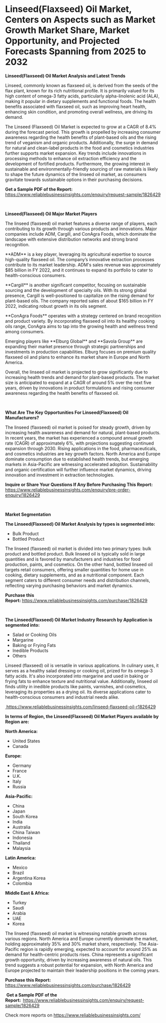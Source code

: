 <p><h1>Linseed(Flaxseed) Oil Market, Centers on Aspects such as Market Growth Market Share, Market Opportunity, and Projected Forecasts Spanning from 2025 to 2032</h1></p><p><strong>Linseed(Flaxseed) Oil Market Analysis and Latest Trends</strong></p>
<p><p>Linseed, commonly known as flaxseed oil, is derived from the seeds of the flax plant, known for its rich nutritional profile. It is primarily valued for its high content of omega-3 fatty acids, particularly alpha-linolenic acid (ALA), making it popular in dietary supplements and functional foods. The health benefits associated with flaxseed oil, such as improving heart health, enhancing skin condition, and promoting overall wellness, are driving its demand.</p><p>The Linseed (Flaxseed) Oil Market is expected to grow at a CAGR of 8.4% during the forecast period. This growth is propelled by increasing consumer awareness regarding the health benefits of plant-based oils and the rising trend of veganism and organic products. Additionally, the surge in demand for natural and clean-label products in the food and cosmetics industries further supports market expansion. Key trends include innovations in processing methods to enhance oil extraction efficiency and the development of fortified products. Furthermore, the growing interest in sustainable and environmentally-friendly sourcing of raw materials is likely to shape the future dynamics of the linseed oil market, as consumers gravitate towards sustainable options in their purchasing decisions.</p></p>
<p><strong>Get a Sample PDF of the Report:&nbsp;</strong> <a href="https://www.reliablebusinessinsights.com/enquiry/request-sample/1826429?utm_campaign=3288&utm_medium=2&utm_source=Github&utm_content=ia&utm_term=07042025&utm_id=linseedflaxseed-oil">https://www.reliablebusinessinsights.com/enquiry/request-sample/1826429</a></p>
<p>&nbsp;</p>
<p><strong>Linseed(Flaxseed) Oil Major Market Players</strong></p>
<p><p>The linseed (flaxseed) oil market features a diverse range of players, each contributing to its growth through various products and innovations. Major companies include ADM, Cargill, and ConAgra Foods, which dominate the landscape with extensive distribution networks and strong brand recognition.</p><p>**ADM** is a key player, leveraging its agricultural expertise to source high-quality flaxseed oil. The company’s innovative extraction processes contribute to its market leadership. ADM's sales revenue was approximately $85 billion in FY 2022, and it continues to expand its portfolio to cater to health-conscious consumers.</p><p>**Cargill** is another significant competitor, focusing on sustainable sourcing and the development of specialty oils. With its strong global presence, Cargill is well-positioned to capitalize on the rising demand for plant-based oils. The company reported sales of about $165 billion in FY 2022, indicating robust growth in its oils segment.</p><p>**ConAgra Foods** operates with a strategy centered on brand recognition and product variety. By incorporating flaxseed oil into its healthy cooking oils range, ConAgra aims to tap into the growing health and wellness trend among consumers.</p><p>Emerging players like **Elburg Global** and **Savola Group** are expanding their market presence through strategic partnerships and investments in production capabilities. Elburg focuses on premium quality flaxseed oil and plans to enhance its market share in Europe and North America.</p><p>Overall, the linseed oil market is projected to grow significantly due to increasing health trends and demand for plant-based products. The market size is anticipated to expand at a CAGR of around 5% over the next five years, driven by innovations in product formulations and rising consumer awareness regarding the health benefits of flaxseed oil.</p></p>
<p>&nbsp;</p>
<p><strong>What Are The Key Opportunities For Linseed(Flaxseed) Oil Manufacturers?</strong></p>
<p><p>The linseed (flaxseed) oil market is poised for steady growth, driven by increasing health awareness and demand for natural, plant-based products. In recent years, the market has experienced a compound annual growth rate (CAGR) of approximately 6%, with projections suggesting continued expansion through 2030. Rising applications in the food, pharmaceuticals, and cosmetics industries are key growth factors. North America and Europe dominate consumption due to established health trends, but emerging markets in Asia-Pacific are witnessing accelerated adoption. Sustainability and organic certification will further influence market dynamics, driving innovation and investment in extraction technologies.</p></p>
<p><strong>Inquire or Share Your Questions If Any Before Purchasing This Report:</strong> <a href="https://www.reliablebusinessinsights.com/enquiry/pre-order-enquiry/1826429?utm_campaign=3288&utm_medium=2&utm_source=Github&utm_content=ia&utm_term=07042025&utm_id=linseedflaxseed-oil">https://www.reliablebusinessinsights.com/enquiry/pre-order-enquiry/1826429</a></p>
<p>&nbsp;</p>
<p><strong>Market Segmentation</strong></p>
<p><strong>The Linseed(Flaxseed) Oil Market Analysis by types is segmented into:</strong></p>
<p><ul><li>Bulk Product</li><li>Bottled Product</li></ul></p>
<p><p>The linseed (flaxseed) oil market is divided into two primary types: bulk product and bottled product. Bulk linseed oil is typically sold in large quantities and is favored by manufacturers and industries for food production, paints, and cosmetics. On the other hand, bottled linseed oil targets retail consumers, offering smaller quantities for home use in cooking, dietary supplements, and as a nutritional component. Each segment caters to different consumer needs and distribution channels, reflecting varying purchasing behaviors and market dynamics.</p></p>
<p><strong>Purchase this Report:&nbsp;</strong><a href="https://www.reliablebusinessinsights.com/purchase/1826429?utm_campaign=3288&utm_medium=2&utm_source=Github&utm_content=ia&utm_term=07042025&utm_id=linseedflaxseed-oil">https://www.reliablebusinessinsights.com/purchase/1826429</a></p>
<p>&nbsp;</p>
<p><strong>The Linseed(Flaxseed) Oil Market Industry Research by Application is segmented into:</strong></p>
<p><ul><li>Salad or Cooking Oils</li><li>Margarine</li><li>Baking or Frying Fats</li><li>Inedible Products</li><li>Others</li></ul></p>
<p><p>Linseed (flaxseed) oil is versatile in various applications. In culinary uses, it serves as a healthy salad dressing or cooking oil, prized for its omega-3 fatty acids. It's also incorporated into margarine and used in baking or frying fats to enhance texture and nutritional value. Additionally, linseed oil finds utility in inedible products like paints, varnishes, and cosmetics, leveraging its properties as a drying oil. Its diverse applications cater to health-conscious consumers and industrial needs alike.</p></p>
<p><a href="https://www.reliablebusinessinsights.com/linseed-flaxseed-oil-r1826429?utm_campaign=3288&utm_medium=2&utm_source=Github&utm_content=ia&utm_term=07042025&utm_id=linseedflaxseed-oil">&nbsp;https://www.reliablebusinessinsights.com/linseed-flaxseed-oil-r1826429</a></p>
<p><strong>In terms of Region, the Linseed(Flaxseed) Oil Market Players available by Region are:</strong></p>
<p>
    <p> <strong> North America: </strong>
        <ul>
            <li>United States</li>
            <li>Canada</li>
        </ul>
        </p> 
    <p> <strong> Europe: </strong>
        <ul>
            <li>Germany</li>
            <li>France</li>
            <li>U.K.</li>
            <li>Italy</li>
            <li>Russia</li>
        </ul>
        </p> 
    <p> <strong> Asia-Pacific: </strong>
        <ul>
            <li>China</li>
            <li>Japan</li>
            <li>South Korea</li>
            <li>India</li>
            <li>Australia</li>
            <li>China Taiwan</li>
            <li>Indonesia</li>
            <li>Thailand</li>
            <li>Malaysia</li>
        </ul>
        </p> 
    <p> <strong> Latin America: </strong>
        <ul>
            <li>Mexico</li>
            <li>Brazil</li>
            <li>Argentina Korea</li>
            <li>Colombia</li>
        </ul>
        </p> 
    <p> <strong> Middle East & Africa: </strong>
        <ul>
            <li>Turkey</li>
            <li>Saudi</li>
            <li>Arabia</li>
            <li>UAE</li>
            <li>Korea</li>
        </ul>
    </p>
    </p>
<p><p>The linseed (flaxseed) oil market is witnessing notable growth across various regions. North America and Europe currently dominate the market, holding approximately 35% and 30% market share, respectively. The Asia-Pacific region is rapidly emerging, expected to account for around 25% as demand for health-centric products rises. China represents a significant growth opportunity, driven by increasing awareness of natural oils. This trend suggests a robust potential for expansion, with North America and Europe projected to maintain their leadership positions in the coming years.</p></p>
<p><strong>Purchase this Report: </strong><a href="https://www.reliablebusinessinsights.com/purchase/1826429?utm_campaign=3288&utm_medium=2&utm_source=Github&utm_content=ia&utm_term=07042025&utm_id=linseedflaxseed-oil">https://www.reliablebusinessinsights.com/purchase/1826429</a></p>
<p>&nbsp;<strong>Get a Sample PDF of the Report:&nbsp;&nbsp;</strong><a href="https://www.reliablebusinessinsights.com/enquiry/request-sample/1826429?utm_campaign=3288&utm_medium=2&utm_source=Github&utm_content=ia&utm_term=07042025&utm_id=linseedflaxseed-oil">https://www.reliablebusinessinsights.com/enquiry/request-sample/1826429</a></p>
<p><strong></strong></p>
<p>Check more reports on <a href="https://www.reliablebusinessinsights.com/?utm_campaign=3288&utm_medium=2&utm_source=Github&utm_content=ia&utm_term=07042025&utm_id=linseedflaxseed-oil">https://www.reliablebusinessinsights.com/</a></p>